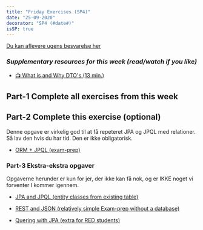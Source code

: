 ```yaml
---
title: "Friday Exercises (SP4)"
date: "25-09-2020"
decorator: "SP4 (#date#)"
isSP: true
---
```


<!-- REMOVE ME: Setting isSP ensures this pages gets added to the list of Studypoint exercises -->

[Du kan aflevere ugens besvarelse her](https://docs.google.com/forms/d/e/1FAIpQLSfGKL_uZm8eHkT8Jqa2X4S6y_hu-bL23GQsgO7uJUJDPoSe5A/viewform)

### _Supplementary resources for this week (read/watch if you like)_

<!--BEGIN guides ##-->

- [:tv: What is and Why DTO's (13 min.)](https://cphbusiness.cloud.panopto.eu/Panopto/Pages/Viewer.aspx?id=b5c3beb7-38b8-4f69-aadc-aac800d62821)
<!--END guides ##-->

## Part-1 Complete all exercises from this week

<!--PeriodExercises Flow-2/week1 PeriodExercises-->

## Part-2 Complete this exercise (optional)
Denne opgave er virkelig god til at få repeteret JPA og JPQL med relationer. Så lav den hvis du har tid. Den er ikke obligatorisk.

- [ORM + JPQL (exam-prep)](https://docs.google.com/document/d/1Vm1sa-aGGsMZQB4EYIk0Zgkegg6kkyhikCgYQCP6GoQ/edit?usp=sharing)

### Part-3 Ekstra-ekstra opgaver

Opgaverne herunder er kun for jer, der ikke kan få nok, og er IKKE noget vi forventer I kommer igennem.

- [JPA and JPQL (entity classes from existing table)](https://docs.google.com/document/d/1mZ90qI9Itic0scu0D4kXwj4YEvlE7dAm9Js9nDnAtZk/edit?usp=sharing)

- [REST and JSON (relatively simple Exam-prep without a database)](https://docs.google.com/document/d/1SqTQBWib6PHOJB2O8i9LXRy3P4Xx76ZxXPPBdQFMcac/edit?usp=sharing)

- [Quering with JPA (extra for RED students)](https://docs.google.com/document/d/1hgnX_i5gBlzp6s9SLJqsf186-NBolzeVQBBO5qtR6ag/edit?usp=sharing)
